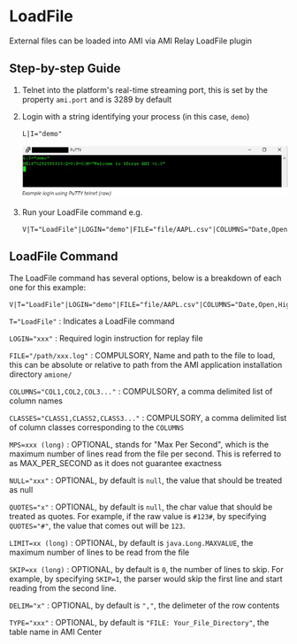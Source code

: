 # LoadFile

External files can be loaded into AMI via AMI Relay LoadFile plugin

## Step-by-step Guide

1. Telnet into the platform's real-time streaming port, this is set by the property `ami.port` and is 3289 by default

2. Login with a string identifying your process (in this case, `demo`)

	```
	L|I="demo"
	```

	![](../resources/legacy_mediawiki/AMI_Replay_Plugin.01.jpg "AMI_Replay_Plugin.01.jpg")

3. Run your LoadFile command e.g.

	```
	V|T="LoadFile"|LOGIN="demo"|FILE="file/AAPL.csv"|COLUMNS="Date,Open,High,Low"|CLASSES="String,Double,Double,Double"
	```

## LoadFile Command

The LoadFile command has several options, below is a breakdown of each one for this example:

```
V|T="LoadFile"|LOGIN="demo"|FILE="file/AAPL.csv"|COLUMNS="Date,Open,High,Low"|CLASSES="String,Double,Double,Double"|MPS="10"|LIMIT=10|DELIM=","|TYPE="AAPL"|SKIP=1|QUOTES="#"|

```

`T="LoadFile"`
:	Indicates a LoadFile command

`LOGIN="xxx"`
:	Required login instruction for replay file

`FILE="/path/xxx.log"`
:	COMPULSORY, Name and path to the file to load, this can be absolute or relative to path from the AMI application installation directory `amione/`

`COLUMNS="COL1,COL2,COL3..."`
:	COMPULSORY, a comma delimited list of column names

`CLASSES="CLASS1,CLASS2,CLASS3..."`
:	COMPULSORY, a comma delimited list of column classes corresponding to the ``COLUMNS``

`MPS=xxx (long)`
:	OPTIONAL, stands for "Max Per Second", which is the maximum number of lines read from the file per second. This is referred to as MAX_PER_SECOND as it does not guarantee exactness

`NULL="xxx"`
:	OPTIONAL, by default is ``null``, the value that should be treated as null

`QUOTES="x"`
:	OPTIONAL, by default is ``null``, the char value that should be treated as quotes. For example, if the raw value is ``#123#``, by specifying ``QUOTES="#"``, the value that comes out will be ``123``.

`LIMIT=xx (long)`
:	OPTIONAL, by default is ``java.Long.MAXVALUE``, the maximum number of lines to be read from the file

`SKIP=xx (long)`
:	OPTIONAL, by default is ``0``, the number of lines to skip. For example,  by specifying ``SKIP=1``, the parser would skip the first line and start reading from the second line.

`DELIM="x"`
:	OPTIONAL, by default is ``","``, the delimeter of the row contents

`TYPE="xxx"`
:	OPTIONAL, by default is ``"FILE: Your_File_Directory"``, the table name in AMI Center

